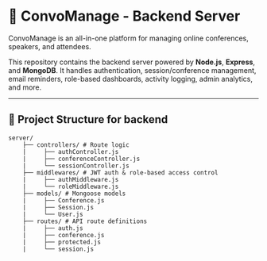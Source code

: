 # 📡 ConvoManage - Backend Server

ConvoManage is an all-in-one platform for managing online conferences, speakers, and attendees.

This repository contains the backend server powered by **Node.js**, **Express**, and **MongoDB**. It handles authentication, session/conference management, email reminders, role-based dashboards, activity logging, admin analytics, and more.

---

## 📁 Project Structure for backend
```
server/
    ├── controllers/ # Route logic
    |     ├── authController.js 
    |     ├── conferenceController.js
    |     └── sessionController.js
    ├── middlewares/ # JWT auth & role-based access control
    |     ├── authMiddleware.js
    |     └── roleMiddleware.js 
    ├── models/ # Mongoose models
    |     ├── Conference.js
    |     ├── Session.js
    |     └── User.js
    ├── routes/ # API route definitions
    |     ├── auth.js
    |     ├── conference.js
    |     ├── protected.js
    |     └── session.js

```